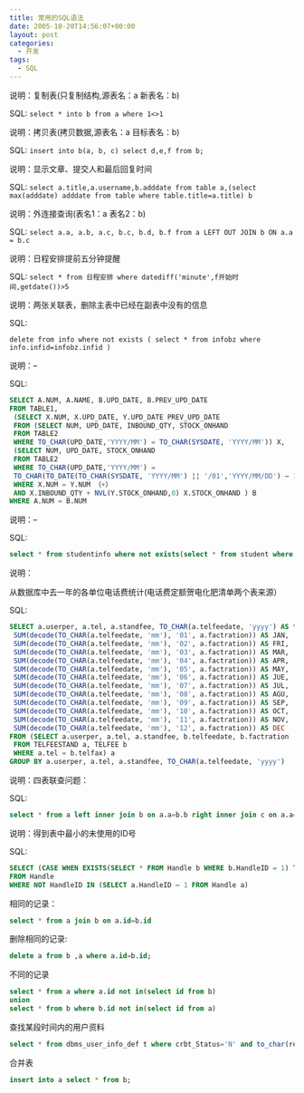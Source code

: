 ```yaml
---
title: 常用的SQL语法
date: 2005-10-20T14:56:07+00:00
layout: post
categories:
  - 开发
tags:
  - SQL
---
```

说明：复制表(只复制结构,源表名：a 新表名：b)

SQL: `select * into b from a where 1<>1`

说明：拷贝表(拷贝数据,源表名：a 目标表名：b)

SQL: `insert into b(a, b, c) select d,e,f from b;`

说明：显示文章、提交人和最后回复时间
<!--more-->
SQL: `select a.title,a.username,b.adddate from table a,(select max(adddate) adddate from table where table.title=a.title) b`

说明：外连接查询(表名1：a 表名2：b)

SQL: `select a.a, a.b, a.c, b.c, b.d, b.f from a LEFT OUT JOIN b ON a.a = b.c`

说明：日程安排提前五分钟提醒

SQL: `select * from 日程安排 where datediff('minute',f开始时间,getdate())>5`

说明：两张关联表，删除主表中已经在副表中没有的信息

SQL:

`delete from info where not exists ( select * from infobz where info.infid=infobz.infid )`

说明：–

SQL:

```sql
SELECT A.NUM, A.NAME, B.UPD_DATE, B.PREV_UPD_DATE
FROM TABLE1,
 (SELECT X.NUM, X.UPD_DATE, Y.UPD_DATE PREV_UPD_DATE
 FROM (SELECT NUM, UPD_DATE, INBOUND_QTY, STOCK_ONHAND
 FROM TABLE2
 WHERE TO_CHAR(UPD_DATE,'YYYY/MM') = TO_CHAR(SYSDATE, 'YYYY/MM')) X,
 (SELECT NUM, UPD_DATE, STOCK_ONHAND
 FROM TABLE2
 WHERE TO_CHAR(UPD_DATE,'YYYY/MM') =
 TO_CHAR(TO_DATE(TO_CHAR(SYSDATE, 'YYYY/MM') ¦¦ '/01','YYYY/MM/DD') – 1, 'YYYY/MM') ) Y,
 WHERE X.NUM = Y.NUM （+）
 AND X.INBOUND_QTY + NVL(Y.STOCK_ONHAND,0) X.STOCK_ONHAND ) B
WHERE A.NUM = B.NUM
```

说明：–

SQL:
```sql
select * from studentinfo where not exists(select * from student where studentinfo.id=student.id) and 系名称='”&strdepartmentname&”' and 专业名称='”&strprofessionname&”' order by 性别,生源地,高考总成绩
```

说明：

从数据库中去一年的各单位电话费统计(电话费定额贺电化肥清单两个表来源）

SQL:
```sql
SELECT a.userper, a.tel, a.standfee, TO_CHAR(a.telfeedate, 'yyyy') AS telyear,
 SUM(decode(TO_CHAR(a.telfeedate, 'mm'), '01', a.factration)) AS JAN,
 SUM(decode(TO_CHAR(a.telfeedate, 'mm'), '02', a.factration)) AS FRI,
 SUM(decode(TO_CHAR(a.telfeedate, 'mm'), '03', a.factration)) AS MAR,
 SUM(decode(TO_CHAR(a.telfeedate, 'mm'), '04', a.factration)) AS APR,
 SUM(decode(TO_CHAR(a.telfeedate, 'mm'), '05', a.factration)) AS MAY,
 SUM(decode(TO_CHAR(a.telfeedate, 'mm'), '06', a.factration)) AS JUE,
 SUM(decode(TO_CHAR(a.telfeedate, 'mm'), '07', a.factration)) AS JUL,
 SUM(decode(TO_CHAR(a.telfeedate, 'mm'), '08', a.factration)) AS AGU,
 SUM(decode(TO_CHAR(a.telfeedate, 'mm'), '09', a.factration)) AS SEP,
 SUM(decode(TO_CHAR(a.telfeedate, 'mm'), '10', a.factration)) AS OCT,
 SUM(decode(TO_CHAR(a.telfeedate, 'mm'), '11', a.factration)) AS NOV,
 SUM(decode(TO_CHAR(a.telfeedate, 'mm'), '12', a.factration)) AS DEC
FROM (SELECT a.userper, a.tel, a.standfee, b.telfeedate, b.factration
 FROM TELFEESTAND a, TELFEE b
 WHERE a.tel = b.telfax) a
GROUP BY a.userper, a.tel, a.standfee, TO_CHAR(a.telfeedate, 'yyyy')
```

说明：四表联查问题：

SQL:
```sql
select * from a left inner join b on a.a=b.b right inner join c on a.a=c.c inner join d on a.a=d.d where …..
```

说明：得到表中最小的未使用的ID号

SQL:
```sql
SELECT (CASE WHEN EXISTS(SELECT * FROM Handle b WHERE b.HandleID = 1) THEN MIN(HandleID) + 1 ELSE 1 END) as HandleID
FROM Handle
WHERE NOT HandleID IN (SELECT a.HandleID – 1 FROM Handle a)
```

相同的记录：
```sql
select * from a join b on a.id=b.id
```

删除相同的记录:
```sql
delete a from b ,a where a.id=b.id;
```

不同的记录
```sql
select * from a where a.id not in(select id from b)
union
select * from b where b.id not in(select id from a)
```

查找某段时间内的用户资料

```sql
select * from dbms_user_info_def t where crbt_Status='N' and to_char(reg_date,'yyyy-mm-dd hh24:mm:ss') between '2005-01-01 00:00:00' and '2005-01-26 00:00:00';
```

合并表

```sql
insert into a select * from b;
```
